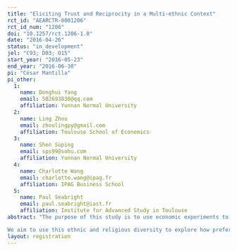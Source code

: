 ```yaml
---
title: "Eliciting Trust and Reciprocity in a Multi-ethnic Context"
rct_id: "AEARCTR-0001206"
rct_id_num: "1206"
doi: "10.1257/rct.1206-1.0"
date: "2016-04-26"
status: "in_development"
jel: "C93; D03; O15"
start_year: "2016-05-23"
end_year: "2016-06-30"
pi: "César Mantilla"
pi_other:
  1:
    name: Donghui Yang
    email: 502693830@qq.com
    affiliation: Yunnan Normal University
  2:
    name: Ling Zhou
    email: zhoulingpy@gmail.com
    affiliation: Toulouse School of Economics
  3:
    name: Shen Suping
    email: sps99@sohu.com
    affiliation: Yunnan Normal University
  4:
    name: Charlotte Wang
    email: charlotte.wang@ipag.fr
    affiliation: IPAG Business School
  5:
    name: Paul Seabright
    email: paul.seabright@iast.fr
    affiliation: Institute for Advanced Study in Toulouse
abstract: "The purpose of this study is to use economic experiments to measure trust, trustworthiness and reciprocity in a setting with a particular ethnic and religious composition, the Xishuangbanna Dai Autonomous Prefecture, in the Yunnan Province in Southwest China. The Dai ethnic group, a minority at the Chinese-wide level, is majoritarian in Xishuangbanna with 29.9% of the population. The country’s majoritarian ethnic group, the Han-Chinese, occupies the second place within Xishuangbanna with 29.1% of the population. Besides, there are another seven ethnic groups with at least 1% of Xishuangbanna’s total population. This large ethinic diversity is accompanied by variation in religious affiliations between and within ethnic groups, including Buddhists, Protestants, Muslims and Christians. 
We aim to use this ethnic and religious diversity to explore how preferences and behavior differ in economic interactions according to the primed characteristics from the subjects with which they will interact with. Economic experiments have been shown to be helpful in the elicitation of preferences when is monetarily costly to declare what might be socially expected but does not reveal the participants’ tastes (Fershtman and Gneezy, 2001; Habyarimana et al. 2007). Our experiment comprises two well-known economic games, a trust game (Block 1 - 5 rounds) and a public goods game with punishment (Block 2 - 5 rounds). In the trust game there will be a quasi-random rematching after every round, aiming to allow each subject to interact at least two times with subjects from their own ethnic group and another two times with subjects from a different ethnic group. Either the ethnic affiliation or the religious confession from the other group member will be revealed in each round of the game. In the public goods game with punishment subjects will be assigned to groups of four participants. Within each session we will have homogeneous and heterogeneous groups in terms of declared ethnicity. After the allocation stage, the contribution of each group member will be publicly revealed (with game IDs, not their actual identity), and subjects will have a chance to incur in a costly punishment."
layout: registration
---
```


